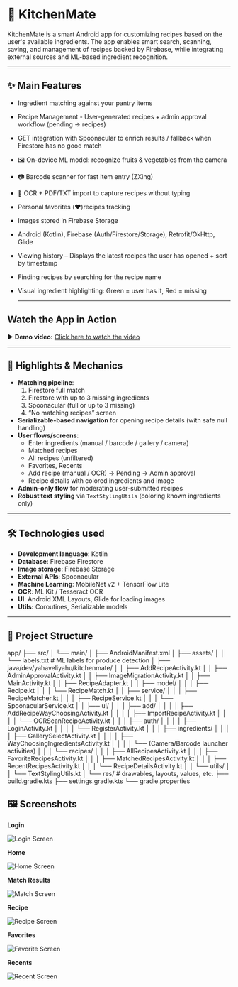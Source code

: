 # 🍳 KitchenMate
KitchenMate is a smart Android app for customizing recipes based on the user's available ingredients. The app enables smart search, scanning, saving, and management of recipes backed by Firebase, while integrating external sources and ML-based ingredient recognition.

---

## ✨ Main Features

- Ingredient matching against your pantry items
- Recipe Management - User-generated recipes + admin approval workflow (pending → recipes)
- GET integration with Spoonacular to enrich results / fallback when Firestore has no good match
- 🖼️ On-device ML model: recognize fruits & vegetables from the camera
- 📷 Barcode scanner for fast item entry (ZXing)
- 📄 OCR + PDF/TXT import to capture recipes without typing
- Personal favorites (❤️)recipes tracking
- Images stored in Firebase Storage
- Android (Kotlin), Firebase (Auth/Firestore/Storage), Retrofit/OkHttp, Glide
- Viewing history – Displays the latest recipes the user has opened + sort by timestamp
- Finding recipes by searching for the recipe name
- Visual ingredient highlighting: Green = user has it, Red = missing

  ---

## Watch the App in Action

▶️ **Demo video:** [Click here to watch the video](https://streamable.com/493zsk)

---

## 🧠 Highlights & Mechanics

- **Matching pipeline**:
  1) Firestore full match 
  2) Firestore with up to 3 missing ingredients 
  3) Spoonacular (full or up to 3 missing) 
  4) “No matching recipes” screen
- **Serializable-based navigation** for opening recipe details (with safe null handling)
- **User flows/screens**:
  - Enter ingredients (manual / barcode / gallery / camera)
  - Matched recipes
  - All recipes (unfiltered)
  - Favorites, Recents
  - Add recipe (manual / OCR) → Pending → Admin approval
  - Recipe details with colored ingredients and image
- **Admin-only flow** for moderating user-submitted recipes
- **Robust text styling** via `TextStylingUtils` (coloring known ingredients only)

---

## 🛠 Technologies used

- **Development language**: Kotlin
- **Database**: Firebase Firestore
- **Image storage**: Firebase Storage
- **External APIs**: Spoonacular
- **Machine Learning**: MobileNet v2 + TensorFlow Lite
- **OCR**: ML Kit / Tesseract OCR
- **UI**: Android XML Layouts, Glide for loading images
- **Utils:** Coroutines, Serializable models
  
---

## 📂 Project Structure

  app/
├── src/
│ └── main/
│ ├── AndroidManifest.xml
│ ├── assets/
│ │ └── labels.txt # ML labels for produce detection
│ ├── java/dev/yahaveliyahu/kitchenmate/
│ │ ├── AddRecipeActivity.kt
│ │ ├── AdminApprovalActivity.kt
│ │ ├── ImageMigrationActivity.kt
│ │ ├── MainActivity.kt
│ │ ├── RecipeAdapter.kt
│ │ ├── model/
│ │ │ ├── Recipe.kt
│ │ │ └── RecipeMatch.kt
│ │ ├── service/
│ │ │ ├── RecipeMatcher.kt
│ │ │ ├── RecipeService.kt
│ │ │ └── SpoonacularService.kt
│ │ ├── ui/
│ │ │ ├── add/
│ │ │ │ ├── AddRecipeWayChoosingActivity.kt
│ │ │ │ ├── ImportRecipeActivity.kt
│ │ │ │ └── OCRScanRecipeActivity.kt
│ │ │ ├── auth/
│ │ │ │ ├── LoginActivity.kt
│ │ │ │ └── RegisterActivity.kt
│ │ │ ├── ingredients/
│ │ │ │ ├── GallerySelectActivity.kt
│ │ │ │ ├── WayChoosingIngredientsActivity.kt
│ │ │ │ └── (Camera/Barcode launcher activities)
│ │ │ └── recipes/
│ │ │ ├── AllRecipesActivity.kt
│ │ │ ├── FavoriteRecipesActivity.kt
│ │ │ ├── MatchedRecipesActivity.kt
│ │ │ ├── RecentRecipesActivity.kt
│ │ │ └── RecipeDetailsActivity.kt
│ │ └── utils/
│ │ └── TextStylingUtils.kt
│ └── res/ # drawables, layouts, values, etc.
├── build.gradle.kts
├── settings.gradle.kts
└── gradle.properties

## 🖼️ Screenshots

**Login**

![Login Screen](screenshots/login.jpg)

**Home**

![Home Screen](screenshots/home.jpg)

**Match Results**

![Match Screen](screenshots/match.jpg)

**Recipe**

![Recipe Screen](screenshots/recipes.jpg)

**Favorites**

![Favorite Screen](screenshots/favorite.jpg)

**Recents**

![Recent Screen](screenshots/recent.jpg)


